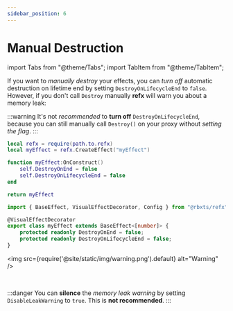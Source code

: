 ```yaml
---
sidebar_position: 6
---
```


# Manual Destruction

import Tabs from "@theme/Tabs";
import TabItem from "@theme/TabItem";

If you want to *manually destroy* your effects, you can *turn off* automatic destruction on lifetime end by setting `DestroyOnLifecycleEnd` to `false`.
However, if you don't call `Destroy` manually **refx** will warn you about a memory leak:

:::warning
It's not *recommended* to **turn off** `DestroyOnLifecycleEnd`, because you can still manually call `Destroy()` on your proxy without *setting the flag*.
:::

<Tabs groupId="languages">
<TabItem value="Luau">

```lua title="myEffect.lua" showLineNumbers
local refx = require(path.to.refx)
local myEffect = refx.CreateEffect("myEffect")

function myEffect:OnConstruct()
    self.DestroyOnEnd = false
    self.DestroyOnLifecycleEnd = false
end

return myEffect
```

</TabItem>
<TabItem value="TypeScript" default>

```ts title="myEffect.ts" showLineNumbers
import { BaseEffect, VisualEffectDecorator, Config } from "@rbxts/refx";

@VisualEffectDecorator
export class myEffect extends BaseEffect<[number]> {
    protected readonly DestroyOnEnd = false;
    protected readonly DestroyOnLifecycleEnd = false;
}
```

</TabItem>
</Tabs>

<img
  src={require('@site/static/img/warning.png').default}
  alt="Warning"
/>
 
‎ 

:::danger
You can **silence** the *memory leak warning* by setting `DisableLeakWarning` to `true`. This is **not recommended**.
:::
